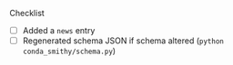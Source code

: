 <!--
Thank you for pull request.
Below are a few things we ask you kindly to self-check before getting a review. Remove checks that are not relevant.
-->
Checklist
* [ ] Added a ``news`` entry
* [ ] Regenerated schema JSON if schema altered (`python conda_smithy/schema.py`)

<!--
Please note any issues this fixes using [closing keywords]( https://help.github.com/articles/closing-issues-using-keywords/ ):
-->

<!--
Please add any other relevant info below:
-->
